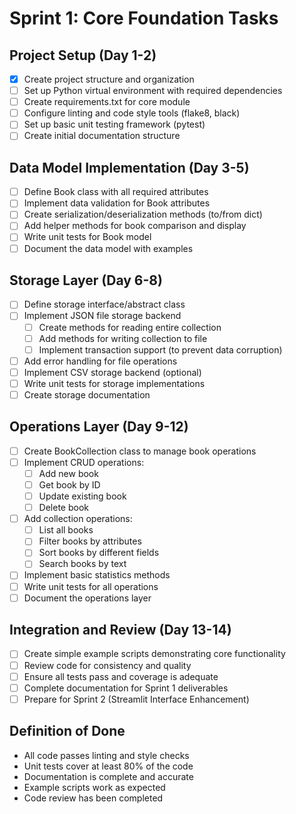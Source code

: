 # Sprint 1: Core Foundation Tasks

## Project Setup (Day 1-2)

- [x] Create project structure and organization
- [ ] Set up Python virtual environment with required dependencies
- [ ] Create requirements.txt for core module
- [ ] Configure linting and code style tools (flake8, black)
- [ ] Set up basic unit testing framework (pytest)
- [ ] Create initial documentation structure

## Data Model Implementation (Day 3-5)

- [ ] Define Book class with all required attributes
- [ ] Implement data validation for Book attributes
- [ ] Create serialization/deserialization methods (to/from dict)
- [ ] Add helper methods for book comparison and display
- [ ] Write unit tests for Book model
- [ ] Document the data model with examples

## Storage Layer (Day 6-8)

- [ ] Define storage interface/abstract class
- [ ] Implement JSON file storage backend
  - [ ] Create methods for reading entire collection
  - [ ] Add methods for writing collection to file
  - [ ] Implement transaction support (to prevent data corruption)
- [ ] Add error handling for file operations
- [ ] Implement CSV storage backend (optional)
- [ ] Write unit tests for storage implementations
- [ ] Create storage documentation

## Operations Layer (Day 9-12)

- [ ] Create BookCollection class to manage book operations
- [ ] Implement CRUD operations:
  - [ ] Add new book
  - [ ] Get book by ID
  - [ ] Update existing book
  - [ ] Delete book
- [ ] Add collection operations:
  - [ ] List all books
  - [ ] Filter books by attributes
  - [ ] Sort books by different fields
  - [ ] Search books by text
- [ ] Implement basic statistics methods
- [ ] Write unit tests for all operations
- [ ] Document the operations layer

## Integration and Review (Day 13-14)

- [ ] Create simple example scripts demonstrating core functionality
- [ ] Review code for consistency and quality
- [ ] Ensure all tests pass and coverage is adequate
- [ ] Complete documentation for Sprint 1 deliverables
- [ ] Prepare for Sprint 2 (Streamlit Interface Enhancement)

## Definition of Done

- All code passes linting and style checks
- Unit tests cover at least 80% of the code
- Documentation is complete and accurate
- Example scripts work as expected
- Code review has been completed